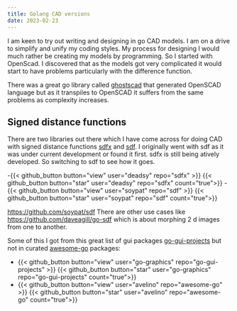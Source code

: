 ```yaml
---
title: Golang CAD versions
date: 2023-02-23
---
```

I am keen to try out writing and designing in go CAD models.  I am on a drive to simplify and unify my coding styles.  My process for designing  I would much rather be creating my models by programming. So I started with OpenScad. I discovered that as the models got very complicated it would start to have problems particularly with the difference function.

There was a great go library called [ghostscad][] that generated OpenSCAD language but as it transpiles to OpenSCAD it suffers from the same problems as complexity increases.


## Signed distance functions

There are two libraries out there which I have come across for doing CAD with signed distance functions [sdfx][] and [sdf][].  I originally went with sdf as it was under current development or found it first.  sdfx is still being atively developed.  So switching to sdf to see how it goes.

-{{< github_button button="view"  user="deadsy" repo="sdfx" >}}
{{< github_button button="star"  user="deadsy" repo="sdfx" count="true">}}
-{{< github_button button="view"  user="soypat" repo="sdf" >}}
{{< github_button button="star"  user="soypat" repo="sdf" count="true">}}

https://github.com/soypat/sdf
There are other use cases like https://github.com/daveagill/go-sdf which is about morphing 2 d images from one to another.

[ghostscad]:https://github.com/ljanyst/ghostscad
[sdfx]:https://github.com/deadsy/sdfx
[sdf]:https://github.com/soypat/sdf

Some of this I got from this great list of gui packages [go-gui-projects][] but not in curated [awesome-go][] packages:

- {{< github_button button="view"  user="go-graphics" repo="go-gui-projects" >}}
  {{< github_button button="star"  user="go-graphics" repo="go-gui-projects" count="true">}}
- {{< github_button button="view"  user="avelino" repo="awesome-go" >}}
{{< github_button button="star"  user="avelino" repo="awesome-go" count="true">}}

[go-gui-projects]: https://github.com/go-graphics/go-gui-projects
[awesome-go]:https://github.com/avelino/awesome-go